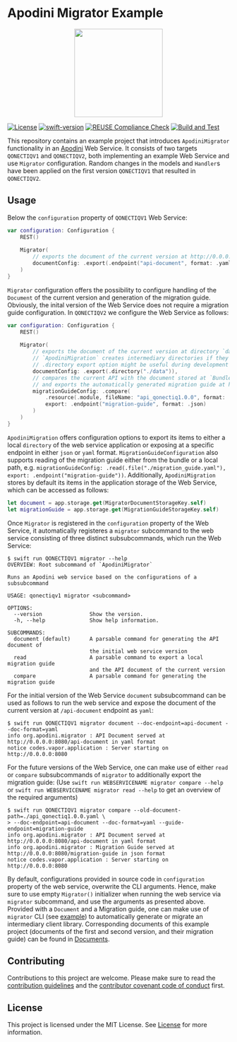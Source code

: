<!--

This source file is part of the Apodini open source project

SPDX-FileCopyrightText: 2021 Paul Schmiedmayer and the project authors (see CONTRIBUTORS.md) <paul.schmiedmayer@tum.de>

SPDX-License-Identifier: MIT

-->

# Apodini Migrator Example

<p align="center">
  <img width="200" src="https://github.com/Apodini/ApodiniMigrator/blob/develop/Resources/logo.png">
</p>

[![License](https://img.shields.io/badge/license-MIT-brightgreen.svg)](https://github.com/Apodini/ApodiniMigratorExample/blob/develop/LICENSES)
[![swift-version](https://img.shields.io/badge/Swift-5.5-orange.svg)](https://github.com/apple/swift)
[![REUSE Compliance Check](https://github.com/Apodini/ApodiniMigratorExample/actions/workflows/reuseaction.yml/badge.svg)](https://github.com/Apodini/ApodiniMigratorExample/actions/workflows/reuseaction.yml)
[![Build and Test](https://github.com/Apodini/ApodiniMigratorExample/actions/workflows/build-and-test.yml/badge.svg)](https://github.com/Apodini/ApodiniMigratorExample/actions/workflows/build-and-test.yml)

This repository contains an example project that introduces `ApodiniMigrator` functionality in an [Apodini](https://github.com/Apodini/Apodini) Web Service. It consists of two targets `QONECTIQV1` and `QONECTIQV2`, both implementing an example Web Service and use `Migrator` configuration. Random changes in the models and `Handler`s have been applied on the first version `QONECTIQV1` that resulted in `QONECTIQV2`.

## Usage
Below the `configuration` property of `QONECTIQV1` Web Service:

```swift
var configuration: Configuration {
    REST()
    
    Migrator(
        // exports the document of the current version at http://0.0.0.0:8080/api-document in `yaml` format
        documentConfig: .export(.endpoint("api-document", format: .yaml))
    )
}
```
`Migrator` configuration offers the possibility to configure handling of the `Document` of the current version and generation of the migration guide. Obviously, the inital version of the Web Service does not require a migration guide configuration. In `QONECTIQV2` we configure the Web Service as follows:

```swift
var configuration: Configuration {
    REST()
    
    Migrator(
        // exports the document of the current version at directory `data` in `json` format
        // `ApodiniMigration` creates intermediary directories if they do not exist,
        // .directory export option might be useful during development to inspect the content
        documentConfig: .export(.directory("./data")),
        // compares the current API with the document stored at `Bundle.module`,
        // and exports the automatically generated migration guide at http://0.0.0.0:8080/migration-guide in `yaml` format
        migrationGuideConfig: .compare(
            .resource(.module, fileName: "api_qonectiq1.0.0", format: .json),
            export: .endpoint("migration-guide", format: .json)
        )
    )
}
```

`ApodiniMigration` offers configuration options to export its items to either a local `directory` of the web service application or exposing at a specific endpoint in either `json` or `yaml` format. `MigrationGuideConfiguration` also supports reading of the migration guide either from the bundle or a local path, e.g. `migrationGuideConfig: .read(.file("./migration_guide.yaml"), export: .endpoint("migration-guide"))`. Additionally, `ApodiniMigration` stores by default its items in the application storage of the Web Service, which can be accessed as follows:

```swift
let document = app.storage.get(MigratorDocumentStorageKey.self)
let migrationGuide = app.storage.get(MigrationGuideStorageKey.self)
```

Once `Migrator` is registered in the `configuration` property of the Web Service, it automatically registeres a `migrator` subcommand to the web service consisting of three distinct subsubcommands, which run the Web Service:

```console
$ swift run QONECTIQV1 migrator --help
OVERVIEW: Root subcommand of `ApodiniMigrator`

Runs an Apodini web service based on the configurations of a subsubcommand

USAGE: qonectiqv1 migrator <subcommand>

OPTIONS:
  --version               Show the version.
  -h, --help              Show help information.

SUBCOMMANDS:
  document (default)      A parsable command for generating the API document of
                          the initial web service version
  read                    A parsable command to export a local migration guide
                          and the API document of the current version
  compare                 A parsable command for generating the migration guide
```

For the initial version of the Web Service `document` subsubcommand can be used as follows to run the web service and expose the document of the current version at `/api-document` endpoint as `yaml`:

```console
$ swift run QONECTIQV1 migrator document --doc-endpoint=api-document --doc-format=yaml
info org.apodini.migrator : API Document served at http://0.0.0.0:8080/api-document in yaml format
notice codes.vapor.application : Server starting on http://0.0.0.0:8080
```

For the future versions of the Web Service, one can make use of either `read` or `compare` subsubcommands of `migrator` to additionally export the migration guide: (Use `swift run WEBSERVICENAME migrator compare --help` or `swift run WEBSERVICENAME migrator read --help` to get an overview of the required arguments)


```console
$ swift run QONECTIQV1 migrator compare --old-document-path=./api_qonectiq1.0.0.yaml \
> --doc-endpoint=api-document --doc-format=yaml --guide-endpoint=migration-guide
info org.apodini.migrator : API Document served at http://0.0.0.0:8080/api-document in yaml format
info org.apodini.migrator : Migration Guide served at http://0.0.0.0:8080/migration-guide in json format
notice codes.vapor.application : Server starting on http://0.0.0.0:8080
```

By default, configurations provided in source code in `configuration` property of the web service, overwrite the CLI arguments. Hence, make sure to use empty `Migrator()` initializer when running the web service via `migrator` subcommand, and use the arguments as presented above. Provided with a `Document` and a Migration guide, one can make use of `migrator` CLI (see [example](https://github.com/Apodini/ApodiniMigrator#apodinimigratorexample)) to automatically generate or migrate an intermediary client library. Corresponding documents of this example project (documents of the first and second version, and their migration guide) can be found in [Documents](https://github.com/Apodini/ApodiniMigratorExample/tree/develop/Documents).


## Contributing
Contributions to this project are welcome. Please make sure to read the [contribution guidelines](https://github.com/Apodini/.github/blob/main/CONTRIBUTING.md) and the [contributor covenant code of conduct](https://github.com/Apodini/.github/blob/main/CODE_OF_CONDUCT.md) first.

## License
This project is licensed under the MIT License. See [License](https://github.com/Apodini/ApodiniMigratorExample/blob/develop/LICENSES) for more information.
